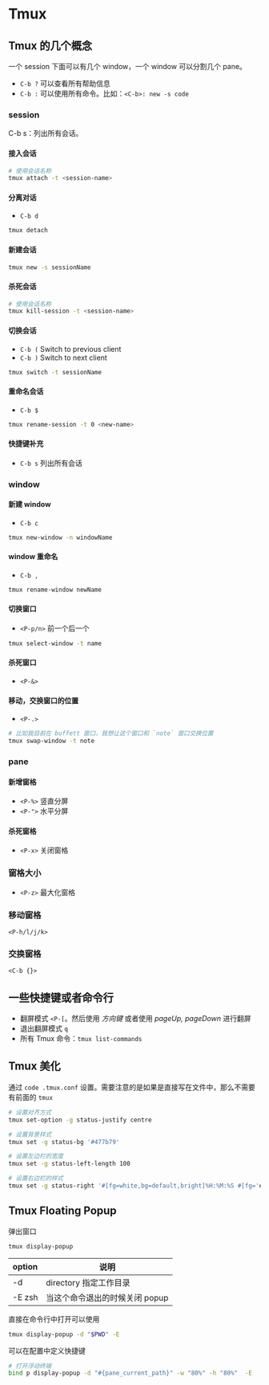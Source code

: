 # Tmux

## Tmux 的几个概念

一个 session 下面可以有几个 window，一个 window 可以分割几个 pane。

- `C-b ?` 可以查看所有帮助信息
- `C-b :` 可以使用所有命令。比如：`<C-b>: new -s code`

### session

C-b s：列出所有会话。

#### 接入会话

```bash
# 使用会话名称
tmux attach -t <session-name>
```

#### 分离对话

- `C-b d`

```bash
tmux detach
```

#### 新建会话

```bash
tmux new -s sessionName
```

#### 杀死会话

```bash
# 使用会话名称
tmux kill-session -t <session-name>
```

#### 切换会话

- `C-b (` Switch to previous client
- `C-b )` Switch to next client

```bash
tmux switch -t sessionName
```

#### 重命名会话

- `C-b $`

```bash
tmux rename-session -t 0 <new-name>
```

#### 快捷键补充

- `C-b s` 列出所有会话

### window

#### 新建 window

- `C-b c`

```bash
tmux new-window -n windowName
```

#### window 重命名

- `C-b ,`

```bash
tmux rename-window newName
```

#### 切换窗口

- `<P-p/n>` 前一个后一个

```bash
tmux select-window -t name
```

#### 杀死窗口

- `<P-&>`

#### 移动，交换窗口的位置

- `<P-.>`

```bash
# 比如我目前在 buffett 窗口，我想让这个窗口和 `note` 窗口交换位置
tmux swap-window -t note
```

### pane

#### 新增窗格

- `<P-%>` 竖直分屏
- `<P-">` 水平分屏

#### 杀死窗格

- `<P-x>` 关闭窗格

### 窗格大小

- `<P-z>` 最大化窗格

### 移动窗格

`<P-h/l/j/k>`

### 交换窗格

`<C-b {}>`

## 一些快捷键或者命令行

- 翻屏模式 `<P-[`。然后使用 _方向键_ 或者使用 _pageUp, pageDown_ 进行翻屏
- 退出翻屏模式 `q`
- 所有 Tmux 命令：`tmux list-commands`

## Tmux 美化

通过 `code .tmux.conf` 设置。需要注意的是如果是直接写在文件中，那么不需要有前面的 `tmux`

```bash
# 设置对齐方式
tmux set-option -g status-justify centre

# 设置背景样式
tmux set -g status-bg '#477b79'

# 设置左边栏的宽度
tmux set -g status-left-length 100

# 设置右边栏的样式
tmux set -g status-right '#[fg=white,bg=default,bright]%H:%M:%S #[fg='#bdc3c7']%Y-%m-%d %a'

```

## Tmux Floating Popup

弹出窗口

`tmux display-popup`

| option | 说明                           |
| ------ | ------------------------------ |
| -d     | directory 指定工作目录         |
| -E zsh | 当这个命令退出的时候关闭 popup |

直接在命令行中打开可以使用

```bash
tmux display-popup -d "$PWD" -E
```

可以在配置中定义快捷键

```bash
# 打开浮动终端
bind p display-popup -d "#{pane_current_path}" -w "80%" -h "80%"  -E
```
